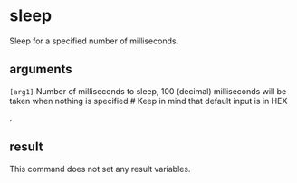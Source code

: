 # sleep

Sleep for a specified number of milliseconds.

## arguments

`[arg1]` Number of milliseconds to sleep, 100 (decimal) milliseconds will be taken when nothing is specified # Keep in mind that default input is in HEX

.

## result

This command does not set any result variables.
